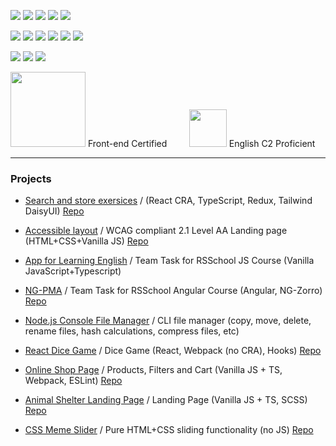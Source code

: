 
  <img src="https://img.shields.io/badge/JavaScript-323330?style=for-the-badge&logo=javascript&logoColor=F7DF1E">   <img src="https://img.shields.io/badge/TypeScript-007ACC?style=for-the-badge&logo=typescript&logoColor=white">     <img src="https://img.shields.io/badge/React-20232A?style=for-the-badge&logo=react&logoColor=61DAFB"> <img src="https://img.shields.io/badge/Redux-593D88?style=for-the-badge&logo=redux&logoColor=white">     <img src="https://img.shields.io/badge/Angular-DD0031?style=for-the-badge&logo=angular&logoColor=white">
  
  
 <img src="https://img.shields.io/badge/HTML5-E34F26?style=for-the-badge&logo=html5&logoColor=white">     <img src="https://img.shields.io/badge/CSS3-1572B6?style=for-the-badge&logo=css3&logoColor=white">     <img src="https://img.shields.io/badge/Sass-CC6699?style=for-the-badge&logo=sass&logoColor=white">     <img src="https://img.shields.io/badge/Tailwind_CSS-38B2AC?style=for-the-badge&logo=tailwind-css&logoColor=white">     <img src="https://img.shields.io/badge/material%20design-757575?style=for-the-badge&logo=material%20design&logoColor=white">     <img src="https://img.shields.io/badge/Ant%20Design-1890FF?style=for-the-badge&logo=antdesign&logoColor=white">
  
 <img src="https://img.shields.io/badge/VSCode-0078D4?style=for-the-badge&logo=visual%20studio%20code&logoColor=white">    <img src="https://img.shields.io/badge/eslint-3A33D1?style=for-the-badge&logo=eslint&logoColor=white">      <img src="https://img.shields.io/badge/prettier-1A2C34?style=for-the-badge&logo=prettier&logoColor=F7BA3E">
 
 
 
[<img src="https://rs.school/images/rs_school.svg" width="120">](https://rs.school/index.html)  Front-end Certified &nbsp; &nbsp; &nbsp; &nbsp; [<img src="https://user-images.githubusercontent.com/99475472/217828159-34f5c637-ac5d-417f-a989-87c631dbf53a.png" width="60">](https://www.efset.org/ef-set-50/) English C2 Proficient




-----------------

 
 ### Projects
 
* [Search and store exersices]() /  (React CRA, TypeScript, Redux, Tailwind DaisyUI) [Repo](https://github.com/022022/rapid-api-app)
 
* [Accessible layout](https://022022.github.io/accessible-app/) / WCAG compliant 2.1 Level AA Landing page (HTML+CSS+Vanilla JS) [Repo](https://github.com/022022/accessible-app)

* [App for Learning English](https://github.com/AnastasiaLL/rslang/tree/develop) / Team Task for RSSchool JS Course (Vanilla JavaScript+Typescript)

* [NG-PMA](https://ng-pma.netlify.app/welcome) / Team Task for RSSchool Angular Course (Angular, NG-Zorro) [Repo](https://github.com/ThorsAngerVaNeT/project-management-app)

* [Node.js Console File Manager](https://github.com/022022/nodejs-file-manager) / CLI file manager (copy, move, delete, rename files, hash calculations, compress files, etc)

* [React Dice Game](https://022022.github.io/React-Dice-Game/) / Dice Game (React,  Webpack (no CRA), Hooks) [Repo](https://github.com/022022/React-Dice-Game)

* [Online Shop Page](https://022022.github.io/Online-Store/) / Products, Filters and Cart (Vanilla JS + TS, Webpack, ESLint) [Repo](https://github.com/022022/Online-Store)

* [Animal Shelter Landing Page](https://022022.github.io/Shelter/pages/main/index.html) / Landing Page (Vanilla JS + TS, SCSS) [Repo](https://github.com/022022/Shelter)

* [CSS Meme Slider](https://022022.github.io/cssMemSlider/cssMemSlider/index.html) / Pure HTML+CSS sliding functionality (no JS) [Repo](https://github.com/022022/cssMemSlider/)



